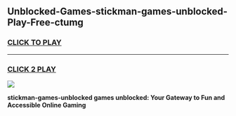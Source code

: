 
## Unblocked-Games-stickman-games-unblocked-Play-Free-ctumg
<h3>
<a href="https://premium76.site?title=stickman-games-unblocked&ref=20A">CLICK TO PLAY</a></h3>
<hr>

<h3>
<a href="https://premium76.site?title=stickman-games-unblocked&ref=20A">CLICK 2 PLAY</a>
  
</h3>

<a href="https://premium76.site?title=stickman-games-unblocked&ref=20A"><img src="https://clearcache.store/games.png"></a>


**stickman-games-unblocked games unblocked: Your Gateway to Fun and Accessible Online Gaming**
